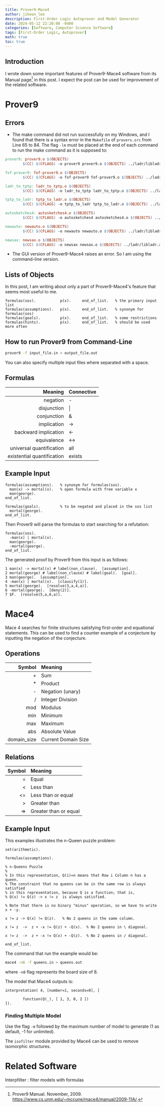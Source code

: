 ```yaml
---
title: Prover9-Mace4
author: jiheon_lee
description: First-Order Logic Autoprover and Model Generator
date: 2024-05-12 22:20:00 -0400
categories: [Software, Computer Science Software]
tags: [First-Order Logic, Autoprover]
math: true
toc: true
---
```


## Introduction
I wrote down some important features of Prover9-Mace4 software from its Manual page[^manual] in this post. I expect the post can be used for improvement of the related software.

# Prover9
## Errors
- The make command did not run successfully on my Windows, and I found that there is a syntax error in the `Makefile` of `provers.src` from Line 65 to 84. The flag `-lm` must be placed at the end of each command to run the make command as it is supposed to:

```Makefile
prover9: prover9.o $(OBJECTS)
        $(CC) $(CFLAGS) -o prover9 prover9.o $(OBJECTS) ../ladr/libladr.a -lm

fof-prover9: fof-prover9.o $(OBJECTS)
        $(CC) $(CFLAGS) -o fof-prover9 fof-prover9.o $(OBJECTS) ../ladr/libladr.a -lm

ladr_to_tptp: ladr_to_tptp.o $(OBJECTS)
        $(CC) $(CFLAGS) -o ladr_to_tptp ladr_to_tptp.o $(OBJECTS) ../ladr/libladr.a -lm

tptp_to_ladr: tptp_to_ladr.o $(OBJECTS)
        $(CC) $(CFLAGS) -o tptp_to_ladr tptp_to_ladr.o $(OBJECTS) ../ladr/libladr.a -lm

autosketches4: autosketches4.o $(OBJECTS)
        $(CC) $(CFLAGS) -o autosketches4 autosketches4.o $(OBJECTS) ../ladr/libladr.a -lm

newauto: newauto.o $(OBJECTS)
        $(CC) $(CFLAGS) -o newauto newauto.o $(OBJECTS) ../ladr/libladr.a -lm

newsax: newsax.o $(OBJECTS)
        $(CC) $(CFLAGS) -o newsax newsax.o $(OBJECTS) ../ladr/libladr.a -lm
```

- The GUI version of Prover9-Mace4 raises an error. So I am using the command-line version.

## Lists of Objects
In this post, I am writing about only a part of Prover9-Mace4's feature that seems most useful to me.
```text
formulas(sos).           p(x).     end_of_list.   % the primary input list
formulas(assumptions).   p(x).     end_of_list.   % synonym for formulas(sos)
formulas(goals).         p(x).     end_of_list.   % some restrictions
formulas(hints).         p(x).     end_of_list.   % should be used more often
```

## How to run Prover9 from Command-Line
```bash
prover9 -f input_file.in > output_file.out
```
You can also specify multiple input files where separated with a space.

## Formulas

|                    Meaning | Connective |
| -------------------------: | :--------- |
|                   negation | -          |
|                disjunction | \|         |
|                conjunction | &          |
|                implication | ->         |
|       backward implication | <-         |
|                equivalence | <->        |
|   universal quantification | all        |
| existential quantification | exists     |

## Example Input
```text
formulas(assumptions).   % synonym for formulas(sos).
  man(x) -> mortal(x).   % open formula with free variable x
  man(george).
end_of_list.

formulas(goals).         % to be negated and placed in the sos list
  mortal(george).
end_of_list.
```
Then Prover9 will parse the formulas to start searching for a refutation:
```text
formulas(sos).           
  -man(x) | mortal(x).
  man(george).
  -mortal(george).
end_of_list.
```
The generated proof by Prover9 from this input is as follows:
```text
1 man(x) -> mortal(x) # label(non_clause).  [assumption].
2 mortal(george) # label(non_clause) # label(goal).  [goal].
3 man(george).  [assumption].
4 -man(x) | mortal(x).  [clausify(1)].
5 mortal(george).  [resolve(3,a,4,a)].
6 -mortal(george).  [deny(2)].
7 $F.  [resolve(5,a,6,a)].
```

# Mace4
Mace 4 searches for finite structures satisfying first-order and equational statements. This can be used to find a counter example of a conjecture by inputting the negation of the conjecture.

## Operations

|      Symbol | Meaning             |
| ----------: | :------------------ |
|           + | Sum                 |
|           * | Product             |
|           - | Negation (unary)    |
|           / | Integer Division    |
|         mod | Modulus             |
|         min | Minimum             |
|         max | Maximum             |
|         abs | Absolute Value      |
| domain_size | Current Domain Size |

## Relations

| Symbol | Meaning               |
| -----: | :-------------------- |
|      = | Equal                 |
|      < | Less than             |
|     <= | Less than or equal    |
|      > | Greater than          |
|     => | Greater than or equal |

## Example Input
This examples illustrates the n-Queen puzzle problem:
```text
set(arithmetic).

formulas(assumptions).

% n-Queens Puzzle
%
% In this representation, Q(i)=n means that Row i Column n has a queen.
% The constraint that no queens can be in the same row is always satisfied
% in this representation, because Q is a function; that is,
% Q(x) != Q(z) -> x != z  is always satisfied.

% Note that there is no binary "minus" operation, so we have to write x + -y.

x != z -> Q(x) != Q(z).   % No 2 queens in the same column.

x != z  ->  z + -x != Q(z) + -Q(x).  % No 2 queens in \ diagonal.

x != z  ->  z + -x != Q(x) + -Q(z).  % No 2 queens in / diagonal.

end_of_list.
```
The command that run the example would be:
```bash
mace4 -n8 -f queens.in > queens.out
```
where `-n8` flag represents the board size of 8.

The model that Mace4 outputs is:
```text
interpretation( 4, [number=1, seconds=0], [

        function(Q(_), [ 1, 3, 0, 2 ])
]).
```

### Finding Multiple Model
Use the flag `-m` followed by the maximum number of model to generate (1 as default, -1 for unlimited). 

The `isofilter` module provided by Mace4 can be used to remove isomorphic structures.

# Related Software

Interpfilter
: filter models with formulas 


[^manual]: Prover9 Manual. November, 2009. https://www.cs.unm.edu/~mccune/mace4/manual/2009-11A/.